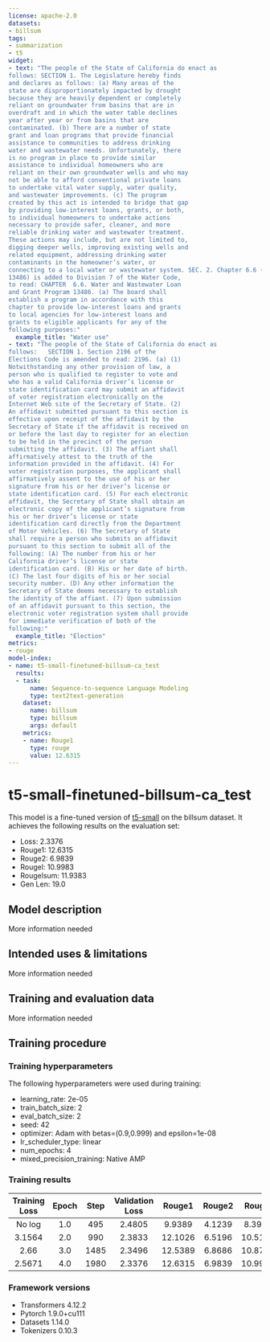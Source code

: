 ```yaml
---
license: apache-2.0
datasets:
- billsum
tags:
- summarization
- t5
widget:
- text: "The people of the State of California do enact as
follows: SECTION 1. The Legislature hereby finds
and declares as follows: (a) Many areas of the
state are disproportionately impacted by drought
because they are heavily dependent or completely
reliant on groundwater from basins that are in
overdraft and in which the water table declines
year after year or from basins that are
contaminated. (b) There are a number of state
grant and loan programs that provide financial
assistance to communities to address drinking
water and wastewater needs. Unfortunately, there
is no program in place to provide similar
assistance to individual homeowners who are
reliant on their own groundwater wells and who may
not be able to afford conventional private loans
to undertake vital water supply, water quality,
and wastewater improvements. (c) The program
created by this act is intended to bridge that gap
by providing low-interest loans, grants, or both,
to individual homeowners to undertake actions
necessary to provide safer, cleaner, and more
reliable drinking water and wastewater treatment.
These actions may include, but are not limited to,
digging deeper wells, improving existing wells and
related equipment, addressing drinking water
contaminants in the homeowner’s water, or
connecting to a local water or wastewater system. SEC. 2. Chapter 6.6 (commencing with Section
13486) is added to Division 7 of the Water Code,
to read: CHAPTER  6.6. Water and Wastewater Loan
and Grant Program 13486. (a) The board shall
establish a program in accordance with this
chapter to provide low-interest loans and grants
to local agencies for low-interest loans and
grants to eligible applicants for any of the
following purposes:"
  example_title: "Water use"
- text: "The people of the State of California do enact as
follows:   SECTION 1. Section 2196 of the
Elections Code is amended to read: 2196. (a) (1)
Notwithstanding any other provision of law, a
person who is qualified to register to vote and
who has a valid California driver’s license or
state identification card may submit an affidavit
of voter registration electronically on the
Internet Web site of the Secretary of State. (2)
An affidavit submitted pursuant to this section is
effective upon receipt of the affidavit by the
Secretary of State if the affidavit is received on
or before the last day to register for an election
to be held in the precinct of the person
submitting the affidavit. (3) The affiant shall
affirmatively attest to the truth of the
information provided in the affidavit. (4) For
voter registration purposes, the applicant shall
affirmatively assent to the use of his or her
signature from his or her driver’s license or
state identification card. (5) For each electronic
affidavit, the Secretary of State shall obtain an
electronic copy of the applicant’s signature from
his or her driver’s license or state
identification card directly from the Department
of Motor Vehicles. (6) The Secretary of State
shall require a person who submits an affidavit
pursuant to this section to submit all of the
following: (A) The number from his or her
California driver’s license or state
identification card. (B) His or her date of birth.
(C) The last four digits of his or her social
security number. (D) Any other information the
Secretary of State deems necessary to establish
the identity of the affiant. (7) Upon submission
of an affidavit pursuant to this section, the
electronic voter registration system shall provide
for immediate verification of both of the
following:"
  example_title: "Election"
metrics:
- rouge
model-index:
- name: t5-small-finetuned-billsum-ca_test
  results:
  - task:
      name: Sequence-to-sequence Language Modeling
      type: text2text-generation
    dataset:
      name: billsum
      type: billsum
      args: default
    metrics:
    - name: Rouge1
      type: rouge
      value: 12.6315
---
```


<!-- This model card has been generated automatically according to the information the Trainer had access to. You
should probably proofread and complete it, then remove this comment. -->

# t5-small-finetuned-billsum-ca_test

This model is a fine-tuned version of [t5-small](https://huggingface.co/t5-small) on the billsum dataset.
It achieves the following results on the evaluation set:
- Loss: 2.3376
- Rouge1: 12.6315
- Rouge2: 6.9839
- Rougel: 10.9983
- Rougelsum: 11.9383
- Gen Len: 19.0

## Model description

More information needed

## Intended uses & limitations

More information needed

## Training and evaluation data

More information needed

## Training procedure

### Training hyperparameters

The following hyperparameters were used during training:
- learning_rate: 2e-05
- train_batch_size: 2
- eval_batch_size: 2
- seed: 42
- optimizer: Adam with betas=(0.9,0.999) and epsilon=1e-08
- lr_scheduler_type: linear
- num_epochs: 4
- mixed_precision_training: Native AMP

### Training results

| Training Loss | Epoch | Step | Validation Loss | Rouge1  | Rouge2 | Rougel  | Rougelsum | Gen Len |
|:-------------:|:-----:|:----:|:---------------:|:-------:|:------:|:-------:|:---------:|:-------:|
| No log        | 1.0   | 495  | 2.4805          | 9.9389  | 4.1239 | 8.3979  | 9.1599    | 19.0    |
| 3.1564        | 2.0   | 990  | 2.3833          | 12.1026 | 6.5196 | 10.5123 | 11.4527   | 19.0    |
| 2.66          | 3.0   | 1485 | 2.3496          | 12.5389 | 6.8686 | 10.8798 | 11.8636   | 19.0    |
| 2.5671        | 4.0   | 1980 | 2.3376          | 12.6315 | 6.9839 | 10.9983 | 11.9383   | 19.0    |


### Framework versions

- Transformers 4.12.2
- Pytorch 1.9.0+cu111
- Datasets 1.14.0
- Tokenizers 0.10.3
